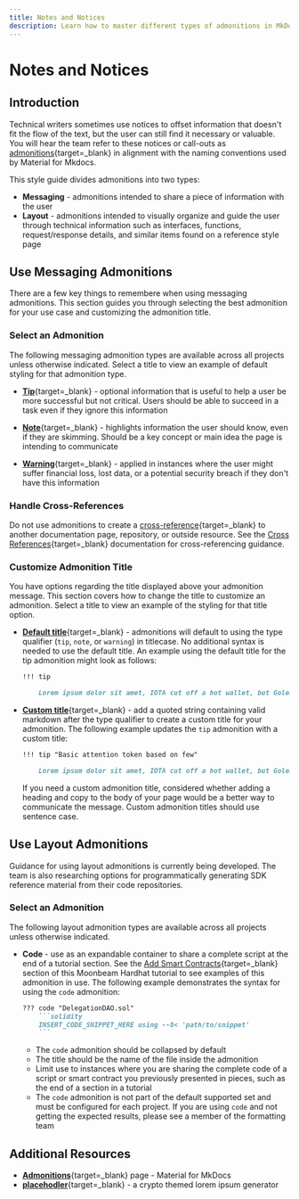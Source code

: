 ```yaml
---
title: Notes and Notices
description: Learn how to master different types of admonitions in MkDocs to improve clarity, organization, and UX for better content creation.
---
```


# Notes and Notices

## Introduction

Technical writers sometimes use notices to offset information that doesn't fit the flow of the text, but the user can still find it necessary or valuable. You will hear the team refer to these notices or call-outs as [admonitions](https://squidfunk.github.io/mkdocs-material/reference/admonitions/#admonitions){target=\_blank} in alignment with the naming conventions used by Material for Mkdocs.

This style guide divides admonitions into two types:

- **Messaging** - admonitions intended to share a piece of information with the user
- **Layout** - admonitions intended to visually organize and guide the user through technical information such as interfaces, functions, request/response details, and similar items found on a reference style page

## Use Messaging Admonitions

There are a few key things to remembere when using messaging admonitions. This section guides you through selecting the best admonition for your use case and customizing the admonition title.

### Select an Admonition

The following messaging admonition types are available across all projects unless otherwise indicated. Select a title to view an example of default styling for that admonition type.

- [**Tip**](https://squidfunk.github.io/mkdocs-material/reference/admonitions/#+type:tip){target=\_blank} - optional information that is useful to help a user be more successful but not critical. Users should be able to succeed in a task even if they ignore this information 

- [**Note**](https://squidfunk.github.io/mkdocs-material/reference/admonitions/#+type:note){target=\_blank} - highlights information the user should know, even if they are skimming. Should be a key concept or main idea the page is intending to communicate

- [**Warning**](https://squidfunk.github.io/mkdocs-material/reference/admonitions/#+type:warning){target=\_blank} - applied in instances where the user might suffer financial loss, lost data, or a potential security breach if they don't have this information

### Handle Cross-References

Do not use admonitions to create a [cross-reference](https://developers.google.com/style/cross-references){target=\_blank} to another documentation page, repository, or outside resource. See the [Cross References](/papermoon-mkdocs/style-guide/linking/cross-references/){target=\_blank} documentation for cross-referencing guidance.

### Customize Admonition Title

You have options regarding the title displayed above your admonition message. This section covers how to change the title to customize an admonition. Select a title to view an example of the styling for that title option.

- [**Default title**](https://squidfunk.github.io/mkdocs-material/reference/admonitions/#usage){target=\_blank} - admonitions will default to using the type qualifier (`tip`, `note`, or `warning`) in titlecase. No additional syntax is needed to use the default title. An example using the default title for the tip admonition might look as follows:

    ``` markdown
    !!! tip 

        Lorem ipsum dolor sit amet, IOTA cut off a hot wallet, but Golem allowed a robust volume although ERC20 token standard returns lots of ledger. Since Cardano detected some automated arbitrage in the pump and dump, it built few dormant dolphin.
    ```

- [**Custom title**](https://squidfunk.github.io/mkdocs-material/reference/admonitions/#changing-the-title){target=\_blank} - add a quoted string containing valid markdown after the type qualifier to create a custom title for your admonition. The following example updates the `tip` admonition with a custom title:

    ``` markdown
    !!! tip "Basic attention token based on few"

        Lorem ipsum dolor sit amet, IOTA cut off a hot wallet, but Golem allowed a robust volume although ERC20 token standard returns lots of ledger. Since Cardano detected some automated arbitrage in the pump and dump, it built few dormant dolphin.
    ```

    If you need a custom admonition title, considered whether adding a heading and copy to the body of your page would be a better way to communicate the message. Custom admonition titles should use sentence case.

## Use Layout Admonitions

Guidance for using layout admonitions is currently being developed. The team is also researching options for programmatically generating SDK reference material from their code repositories.  

### Select an Admonition

The following layout admonition types are available across all projects unless otherwise indicated. 

- **Code** - use as an expandable container to share a complete script at the end of a tutorial section. See the [Add Smart Contracts](https://docs.moonbeam.network/tutorials/eth-api/hardhat-start-to-end/#add-smart-contracts){target=\_blank} section of this Moonbeam Hardhat tutorial to see examples of this admonition in use. The following example demonstrates the syntax for using the `code` admonition:

    ```markdown
    ??? code "DelegationDAO.sol"
        ```solidity
        INSERT_CODE_SNIPPET_HERE using --8< 'path/to/snippet'
        ```
    ```

    - The `code` admonition should be collapsed by default
    - The title should be the name of the file inside the admonition
    - Limit use to instances where you are sharing the complete code of a script or smart contract you previously presented in pieces, such as the end of a section in a tutorial
    - The `code` admonition is not part of the default supported set and must be configured for each project. If you are using `code` and not getting the expected results, please see a member of the formatting team

## Additional Resources

- [**Admonitions**](https://squidfunk.github.io/mkdocs-material/reference/admonitions/){target=\_blank} page - Material for MkDocs
- [**placehodler**](https://placehodler.shapelabs.co/){target=\_blank} - a crypto themed lorem ipsum generator


